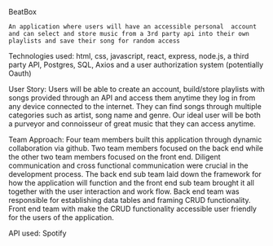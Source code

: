 BeatBox

	An application where users will have an accessible personal  account and can select and store music from a 3rd party api into their own playlists and save their song for random access

Technologies used: html, css, javascript, react, express, node.js, a third party API, Postgres, SQL, Axios and a user authorization system (potentially Oauth)

User Story: Users will be able to create an account, build/store playlists with songs provided through an API and access them anytime they log in from any device connected to the internet. They can find songs through multiple categories such as artist, song name and genre. Our ideal user will be both a purveyor and connoisseur of great music that they can access anytime.
 
Team Approach: Four team members built this application through dynamic collaboration via github. Two team members focused on the back end while the other two team members focused on the front end.  Diligent communication and cross functional communication were crucial in the development process.  The back end sub team laid down the framework for how the application will function and the front end sub team brought it all together with the user interaction and work flow.  Back end team was responsible for establishing data tables and framing CRUD functionality.  Front end team with make the CRUD functionality accessible user friendly for the users of the application.

API used: Spotify
